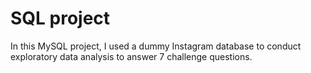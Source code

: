 # SQL project
In this MySQL project, I used a dummy Instagram database to conduct exploratory data analysis to answer 7 challenge questions.
